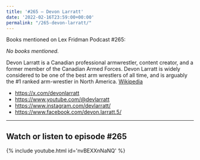 ```yaml
---
title: '#265 – Devon Larratt'
date: '2022-02-16T23:59:00+00:00'
permalink: "/265-devon-larratt/"
---
```


Books mentioned on Lex Fridman Podcast #265:

*No books mentioned.*

Devon Larratt is a Canadian professional armwrestler, content creator, and a former member of the Canadian Armed Forces. Devon Larratt is widely considered to be one of the best arm wrestlers of all time, and is arguably the #1 ranked arm-wrestler in North America. <a href="https://en.wikipedia.org/wiki/Devon_Larratt" target="_blank">Wikipedia</a>

- <a href="https://x.com/devonlarratt" target="_blank">https://x.com/devonlarratt</a>
- <a href="https://www.youtube.com/@devlarratt" target="_blank">https://www.youtube.com/@devlarratt</a>
- <a href="https://www.instagram.com/devlarratt/" target="_blank">https://www.instagram.com/devlarratt/</a>
- <a href="https://www.facebook.com/devon.larratt.5/" target="_blank">https://www.facebook.com/devon.larratt.5/</a>

- - - - - -

## Watch or listen to episode #265

{% include youtube.html id='nvBEXXnNaNQ' %}